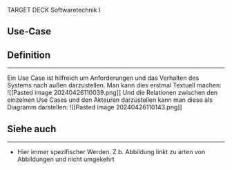 
TARGET DECK
Softwaretechnik I

Use-Case
--
## Definition
***
Ein Use Case ist hilfreich um Anforderungen und das Verhalten des Systems nach außen darzustellen. Man kann dies erstmal Textuell machen:
![[Pasted image 20240426110039.png]]
Und die Relationen zwischen den einzelnen Use Cases und den Akteuren darzustellen kann man  diese als Diagramm darstellen:
![[Pasted image 20240426110143.png]]
## Siehe auch
***
* Hier immer spezifischer Werden. Z.b. Abbildung linkt zu arten von Abbildungen und nicht umgekehrt